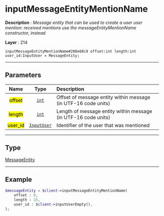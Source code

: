 # inputMessageEntityMentionName

**Description** : *Message entity that can be used to create a user user mention: received mentions use the messageEntityMentionName constructor, instead*

**Layer** : 214

```tl
inputMessageEntityMentionName#208e68c9 offset:int length:int user_id:InputUser = MessageEntity;
```

---

## Parameters

| Name | Type | Description |
| :---: | :---: | :--- |
| <mark>offset</mark> | [`int`](type/int) | Offset of message entity within message (in UTF-16 code units) |
| <mark>length</mark> | [`int`](type/int) | Length of message entity within message (in UTF-16 code units) |
| <mark>user_id</mark> | [`InputUser`](type/InputUser) | Identifier of the user that was mentioned |

---

## Type

[MessageEntity](type/MessageEntity)

---

## Example

```php
$messageEntity = $client->inputMessageEntityMentionName(
	offset : 0,
	length : 15,
	user_id : $client->inputUserEmpty(),
);
```